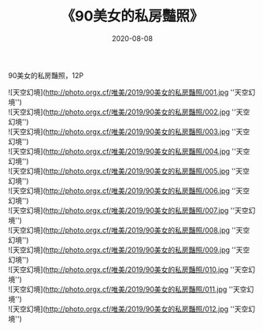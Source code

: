 ﻿---
layout: post
title:  《90美女的私房豔照》
date:   2020-08-08
img: http://photo.orgx.cf/唯美/2019/90美女的私房豔照/000.jpg
categories: [美女, 清纯, 唯美]
---

90美女的私房豔照，12P



![天空幻境](http://photo.orgx.cf/唯美/2019/90美女的私房豔照/001.jpg ''天空幻境'') <br>
![天空幻境](http://photo.orgx.cf/唯美/2019/90美女的私房豔照/002.jpg ''天空幻境'') <br>
![天空幻境](http://photo.orgx.cf/唯美/2019/90美女的私房豔照/003.jpg ''天空幻境'') <br>
![天空幻境](http://photo.orgx.cf/唯美/2019/90美女的私房豔照/004.jpg ''天空幻境'') <br>
![天空幻境](http://photo.orgx.cf/唯美/2019/90美女的私房豔照/005.jpg ''天空幻境'') <br>
![天空幻境](http://photo.orgx.cf/唯美/2019/90美女的私房豔照/006.jpg ''天空幻境'') <br>
![天空幻境](http://photo.orgx.cf/唯美/2019/90美女的私房豔照/007.jpg ''天空幻境'') <br>
![天空幻境](http://photo.orgx.cf/唯美/2019/90美女的私房豔照/008.jpg ''天空幻境'') <br>
![天空幻境](http://photo.orgx.cf/唯美/2019/90美女的私房豔照/009.jpg ''天空幻境'') <br>
![天空幻境](http://photo.orgx.cf/唯美/2019/90美女的私房豔照/010.jpg ''天空幻境'') <br>
![天空幻境](http://photo.orgx.cf/唯美/2019/90美女的私房豔照/011.jpg ''天空幻境'') <br>
![天空幻境](http://photo.orgx.cf/唯美/2019/90美女的私房豔照/012.jpg ''天空幻境'') <br>